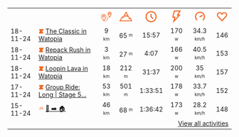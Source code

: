 <table>
    <tr>
        <th></th>
        <th></th>
        <th align="center"><img src="https://raw.githubusercontent.com/robiningelbrecht/strava-activities/master/public/distance.svg" width="30" alt="distance" title="distance"/></th>
        <th align="center"><img src="https://raw.githubusercontent.com/robiningelbrecht/strava-activities/master/public/elevation.svg" width="30" alt="elevation" title="elevation"/></th>
        <th align="center"><img src="https://raw.githubusercontent.com/robiningelbrecht/strava-activities/master/public/time.svg" width="30" alt="time" title="time"/></th>
        <th align="center"><img src="https://raw.githubusercontent.com/robiningelbrecht/strava-activities/master/public/average-watt.svg" width="30" alt="average watts" title="average watts"/></th>
        <th align="center"><img src="https://raw.githubusercontent.com/robiningelbrecht/strava-activities/master/public/average-speed.svg" width="30" alt="average speed" title="average speed"/></th>
        <th align="center"><img src="https://raw.githubusercontent.com/robiningelbrecht/strava-activities/master/public/heart-rate.svg" width="30" alt="average heart rate" title="average heart rate"/></th>
    </tr>
            <tr>
            <td>18-11-24</td>
            <td>
                                <img src="https://raw.githubusercontent.com/robiningelbrecht/strava-activities/master/public/activity-virtual-ride-zwift.svg" width="12" alt="The Classic in Watopia" title="The Classic in Watopia"/>
<a href="https://www.strava.com/activities/12929923778" title="Kcal: 155 | Gear: None ">The Classic in Watopia</a>
            </td>
            <td align="center">9 <sup><sub>km</sub></sup></td>
            <td align="center">65 <sup><sub>m</sub></sup></td>
            <td align="center">15:57</td>
            <td align="center">170 <sup><sub>w</sub></sup></td>
            <td align="center">34.3 <sup><sub>km/h</sub></sup></td>
            <td align="center">146</td>
        </tr>
            <tr>
            <td>18-11-24</td>
            <td>
                                <img src="https://raw.githubusercontent.com/robiningelbrecht/strava-activities/master/public/activity-virtual-ride-zwift.svg" width="12" alt="Repack Rush in Watopia" title="Repack Rush in Watopia"/>
<a href="https://www.strava.com/activities/12929821845" title="Kcal: 38 | Gear: None ">Repack Rush in Watopia</a>
            </td>
            <td align="center">3 <sup><sub>km</sub></sup></td>
            <td align="center">27 <sup><sub>m</sub></sup></td>
            <td align="center">4:07</td>
            <td align="center">166 <sup><sub>w</sub></sup></td>
            <td align="center">40.5 <sup><sub>km/h</sub></sup></td>
            <td align="center">153</td>
        </tr>
            <tr>
            <td>18-11-24</td>
            <td>
                                <img src="https://raw.githubusercontent.com/robiningelbrecht/strava-activities/master/public/activity-virtual-ride-zwift.svg" width="12" alt="Loopin Lava in Watopia" title="Loopin Lava in Watopia"/>
<a href="https://www.strava.com/activities/12929790789" title="Kcal: 362 | Gear: None ">Loopin Lava in Watopia</a>
            </td>
            <td align="center">18 <sup><sub>km</sub></sup></td>
            <td align="center">212 <sup><sub>m</sub></sup></td>
            <td align="center">31:37</td>
            <td align="center">200 <sup><sub>w</sub></sup></td>
            <td align="center">35 <sup><sub>km/h</sub></sup></td>
            <td align="center">157</td>
        </tr>
            <tr>
            <td>17-11-24</td>
            <td>
                                <img src="https://raw.githubusercontent.com/robiningelbrecht/strava-activities/master/public/activity-virtual-ride-zwift.svg" width="12" alt="Group Ride: Long | Stage 5 | Tour of Watopia Ride on Deca Dash in Watopia" title="Group Ride: Long | Stage 5 | Tour of Watopia Ride on Deca Dash in Watopia"/>
<a href="https://www.strava.com/activities/12920759695" title="Kcal: 983 | Gear: None ">Group Ride: Long | Stage 5...</a>
            </td>
            <td align="center">53 <sup><sub>km</sub></sup></td>
            <td align="center">501 <sup><sub>m</sub></sup></td>
            <td align="center">1:33:51</td>
            <td align="center">178 <sup><sub>w</sub></sup></td>
            <td align="center">33.7 <sup><sub>km/h</sub></sup></td>
            <td align="center">152</td>
        </tr>
            <tr>
            <td>15-11-24</td>
            <td>
                <img src="https://raw.githubusercontent.com/robiningelbrecht/strava-activities/master/public/activity-ride.svg" width="12" alt="💼 ➡️ 🏠" title="💼 ➡️ 🏠"/>
<a href="https://www.strava.com/activities/12907711505" title="Kcal: 1126 | Gear: None ">💼 ➡️ 🏠</a>
            </td>
            <td align="center">46 <sup><sub>km</sub></sup></td>
            <td align="center">68 <sup><sub>m</sub></sup></td>
            <td align="center">1:36:42</td>
            <td align="center">173 <sup><sub>w</sub></sup></td>
            <td align="center">28.2 <sup><sub>km/h</sub></sup></td>
            <td align="center">148</td>
        </tr>
                <tr>
            <td colspan="8" align="right"><a href="https://github.com/robiningelbrecht/strava-activities#activities">View all activities</a></td>
        </tr>
    </table>
